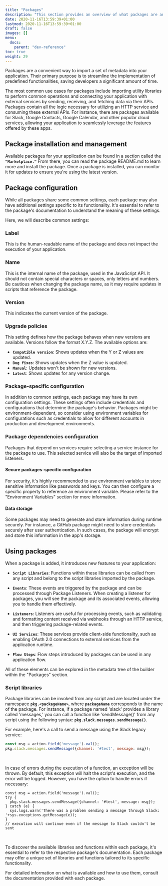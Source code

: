 ```yaml
---
title: "Packages"
description: "This section provides an overview of what packages are and how to leverage them to establish connections with external applications."
date: 2020-11-16T13:59:39+01:00
lastmod: 2020-11-16T13:59:39+01:00
draft: false
images: []
menu:
  docs:
    parent: "dev-reference"
toc: true
weight: 29
---
```


Packages are a convenient way to import a set of metadata into your application. Their primary purpose is to streamline the implementation of predefined functionalities, saving developers a significant amount of time.

The most common use cases for packages include importing utility libraries to perform common operations and connecting your application with external services by sending, receiving, and fetching data via their APIs. Packages contain all the logic necessary for utilizing an HTTP service and consuming these external APIs. For instance, there are packages available for Slack, Google Contacts, Google Calendar, and other popular cloud services, allowing your application to seamlessly leverage the features offered by these apps.

## **Package installation and management**

Available packages for your application can be found in a section called the **`"Marketplace."`** From there, you can read the package README.md to learn more and install the package. Once a package is installed, you can monitor it for updates to ensure you're using the latest version.

## **Package configuration**

While all packages share some common settings, each package may also have additional settings specific to its functionality. It's essential to refer to the package's documentation to understand the meaning of these settings.

Here, we will describe common settings:

### Label

This is the human-readable name of the package and does not impact the execution of your application.

### Name

This is the internal name of the package, used in the JavaScript API. It should not contain special characters or spaces, only letters and numbers. Be cautious when changing the package name, as it may require updates in scripts that reference the package.

### Version

This indicates the current version of the package.

### Upgrade policies

This setting defines how the package behaves when new versions are available. Versions follow the format X.Y.Z. The available options are:
  - **`Compatible version`**: Shows updates when the Y or Z values are updated.
  - **`Bug fixes`**: Shows updates when the Z value is updated.
  - **`Manual`**: Updates won't be shown for new versions.
  - **`Latest`**: Shows updates for any version change.

### Package-specific configuration

In addition to common settings, each package may have its own configuration settings. These settings often include credentials and configurations that determine the package's behavior. Packages might be environment-dependent, so consider using environment variables for configurations such as credentials to allow for different accounts in production and development environments.

### Package dependencies configuration

Packages that depend on services require selecting a service instance for the package to use. This selected service will also be the target of imported listeners.

#### Secure packages-specific configuration

For security, it's highly recommended to use environment variables to store sensitive information like passwords and keys. You can then configure a specific property to reference an environment variable. Please refer to the "Environment Variables" section for more information.

#### Data storage

Some packages may need to generate and store information during runtime securely. For instance, a GitHub package might need to store credentials securely after user authentication. In such cases, the package will encrypt and store this information in the app's storage.

## **Using packages**

When a package is added, it introduces new features to your application:

- **`Script Libraries`**: Functions within these libraries can be called from any script and belong to the script libraries imported by the package.

- **`Events`**: These events are triggered by the package and can be processed through Package Listeners. When creating a listener for packages, you will see the package and its associated events, allowing you to handle them effectively.

- **`Listeners`**: Listeners are useful for processing events, such as validating and formatting content received via webhooks through an HTTP service, and then triggering package-related events.

- **`UI Services`**: These services provide client-side functionality, such as enabling OAuth 2.0 connections to external services from the application runtime.

- **`Flow Steps`**: Flow steps introduced by packages can be used in any application flow.

All of these elements can be explored in the metadata tree of the builder within the "Packages" section.

### Script libraries

Package libraries can be invoked from any script and are located under the namespace **`pkg.<packageName>`**, where **`packageName`** corresponds to the name of the package. For instance, if a package named 'slack' provides a library called 'messages,' you can call a function like 'sendMessage()' from any script using the following syntax: **`pkg.slack.messages.sendMessage()`**.

For example, here's a call to send a message using the Slack legacy service:

```js
const msg = action.field('message').val();
pkg.slack.messages.sendMessage({channel: '#test', message: msg});
```
<br>

In case of errors during the execution of a function, an exception will be thrown. By default, this exception will halt the script's execution, and the error will be logged. However, you have the option to handle errors if necessary:

```
const msg = action.field('message').val();
try {
  pkg.slack.messages.sendMessage({channel: '#test', message: msg});
} catch (e) {
  sys.logs.warn('There was a problem sending a message through Slack: '+sys.exceptions.getMessage(e));
}
// execution will continue even if the message to Slack couldn't be sent
```
<br>

To discover the available libraries and functions within each package, it's essential to refer to the respective package's documentation. Each package may offer a unique set of libraries and functions tailored to its specific functionality.

For detailed information on what is available and how to use them, consult the documentation provided with each package.